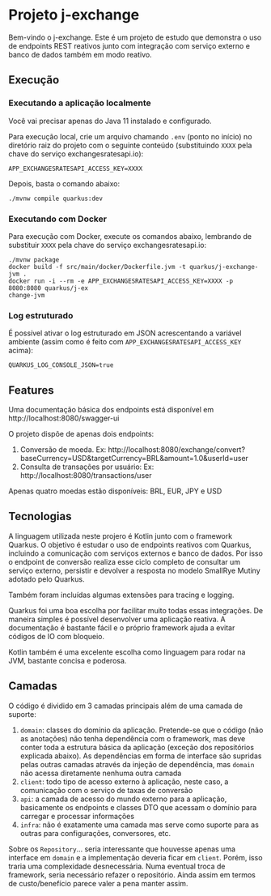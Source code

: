 # Projeto j-exchange

Bem-vindo o j-exchange. Este é um projeto de estudo que demonstra o uso de endpoints
REST reativos junto com integração com serviço externo e banco de dados também em 
modo reativo.

## Execução

### Executando a aplicação localmente

Você vai precisar apenas do Java 11 instalado e configurado.

Para execução local, crie um arquivo chamando `.env` (ponto no início) no diretório
raiz do projeto com o seguinte conteúdo (substituindo `XXXX` pela chave do serviço
exchangesratesapi.io):

```shell script
APP_EXCHANGESRATESAPI_ACCESS_KEY=XXXX
```

Depois, basta o comando abaixo:

```shell script
./mvnw compile quarkus:dev
```

### Executando com Docker

Para execução com Docker, execute os comandos abaixo, lembrando de substituir `XXXX` 
pela chave do serviço exchangesratesapi.io:

```shell script
./mvnw package
docker build -f src/main/docker/Dockerfile.jvm -t quarkus/j-exchange-jvm .
docker run -i --rm -e APP_EXCHANGESRATESAPI_ACCESS_KEY=XXXX -p 8080:8080 quarkus/j-ex
change-jvm
```

### Log estruturado

É possível ativar o log estruturado em JSON acrescentando a variável ambiente (assim
como é feito com `APP_EXCHANGESRATESAPI_ACCESS_KEY` acima):

```shell script
QUARKUS_LOG_CONSOLE_JSON=true
```

## Features

Uma documentação básica dos endpoints está disponível em http://localhost:8080/swagger-ui

O projeto dispõe de apenas dois endpoints:

1. Conversão de moeda. Ex: http://localhost:8080/exchange/convert?baseCurrency=USD&targetCurrency=BRL&amount=1.0&userId=user
2. Consulta de transações por usuário: Ex: http://localhost:8080/transactions/user

Apenas quatro moedas estão disponíveis: BRL, EUR, JPY e USD

## Tecnologias

A linguagem utilizada neste projero é Kotlin junto com o framework Quarkus. O objetivo
é estudar o uso de endpoints reativos com Quarkus, incluindo a comunicação com serviços
externos e banco de dados. Por isso o endpoint de conversão realiza esse ciclo completo
de consultar um serviço externo, persistir e devolver a resposta no modelo SmallRye 
Mutiny adotado pelo Quarkus.

Também foram incluídas algumas extensões para tracing e logging.

Quarkus foi uma boa escolha por facilitar muito todas essas integrações. De maneira 
simples é possível desenvolver uma aplicação reativa. A documentação é bastante fácil
e o próprio framework ajuda a evitar códigos de IO com bloqueio.

Kotlin também é uma excelente escolha como linguagem para rodar na JVM, bastante concisa
e poderosa.

## Camadas

O código é dividido em 3 camadas principais além de uma camada de suporte: 

1. `domain`: classes do domínio da aplicação. Pretende-se que o código (não as anotações)
   não tenha dependência com o framework, mas deve conter toda a estrutura básica da 
   aplicação (exceção dos repositórios explicada abaixo). As dependências em forma de 
   interface são supridas pelas outras camadas através da injeção de dependência, mas 
   `domain` não acessa diretamente nenhuma outra camada
2. `client`: todo tipo de acesso externo à aplicação, neste caso, a comunicação com o
   serviço de taxas de conversão
3. `api`: a camada de acesso do mundo externo para a aplicação, basicamente os endpoints
   e classes DTO que acessam o domínio para carregar e processar informações
4. `infra`: não é exatamente uma camada mas serve como suporte para as outras para
   configurações, conversores, etc.

Sobre os `Repository`... seria interessante que houvesse apenas uma interface em `domain`
e a implementação deveria ficar em `client`. Porém, isso traria uma complexidade 
desnecessária. Numa eventual troca de framework, seria necessário refazer o repositório.
Ainda assim em termos de custo/benefício parece valer a pena manter assim.